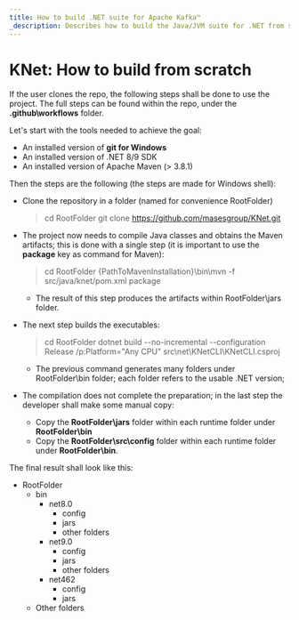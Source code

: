 ```yaml
---
title: How to build .NET suite for Apache Kafka™
_description: Describes how to build the Java/JVM suite for .NET from scatch
---
```


# KNet: How to build from scratch

If the user clones the repo, the following steps shall be done to use the project. The full steps can be found within the repo, under the **.github\workflows** folder.

Let's start with the tools needed to achieve the goal:
* An installed version of __git for Windows__
* An installed version of .NET 8/9 SDK
* An installed version of Apache Maven (> 3.8.1)

Then the steps are the following (the steps are made for Windows shell):

* Clone the repository in a folder (named for convenience RootFolder)

  > cd RootFolder
  > git clone https://github.com/masesgroup/KNet.git
  >

* The project now needs to compile Java classes and obtains the Maven artifacts; this is done with a single step (it is important to use the **package** key as command for Maven):

  > cd RootFolder
  > {PathToMavenInstallation}\bin\mvn -f src/java/knet/pom.xml package
  >

  * The result of this step produces the artifacts within RootFolder\jars folder.

* The next step builds the executables:

  > cd RootFolder
  > dotnet build --no-incremental --configuration Release /p:Platform="Any CPU" src\net\KNetCLI\KNetCLI.csproj
  >

  * The previous command generates many folders under RootFolder\bin folder; each folder refers to the usable .NET version;
* The compilation does not complete the preparation; in the last step the developer shall make some manual copy:
  * Copy the **RootFolder\jars** folder within each runtime folder under **RootFolder\bin**
  * Copy the **RootFolder\src\config** folder within each runtime folder under **RootFolder\bin**.
  
The final result shall look like this:
* RootFolder
  * bin
    * net8.0
      * config
	  * jars
	  * other folders
    * net9.0
      * config
	  * jars
	  * other folders
    * net462
      * config
	  * jars
  * Other folders